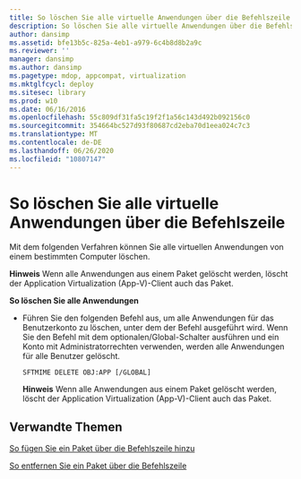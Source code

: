 ```yaml
---
title: So löschen Sie alle virtuelle Anwendungen über die Befehlszeile
description: So löschen Sie alle virtuelle Anwendungen über die Befehlszeile
author: dansimp
ms.assetid: bfe13b5c-825a-4eb1-a979-6c4b8d8b2a9c
ms.reviewer: ''
manager: dansimp
ms.author: dansimp
ms.pagetype: mdop, appcompat, virtualization
ms.mktglfcycl: deploy
ms.sitesec: library
ms.prod: w10
ms.date: 06/16/2016
ms.openlocfilehash: 55c809df31fa5c19f2f1a56c143d492b092156c0
ms.sourcegitcommit: 354664bc527d93f80687cd2eba70d1eea024c7c3
ms.translationtype: MT
ms.contentlocale: de-DE
ms.lasthandoff: 06/26/2020
ms.locfileid: "10807147"
---
```

# So löschen Sie alle virtuelle Anwendungen über die Befehlszeile


Mit dem folgenden Verfahren können Sie alle virtuellen Anwendungen von einem bestimmten Computer löschen.

**Hinweis**  Wenn alle Anwendungen aus einem Paket gelöscht werden, löscht der Application Virtualization (App-V)-Client auch das Paket.

 

**So löschen Sie alle Anwendungen**

-   Führen Sie den folgenden Befehl aus, um alle Anwendungen für das Benutzerkonto zu löschen, unter dem der Befehl ausgeführt wird. Wenn Sie den Befehl mit dem optionalen/Global-Schalter ausführen und ein Konto mit Administratorrechten verwenden, werden alle Anwendungen für alle Benutzer gelöscht.

    `SFTMIME DELETE OBJ:APP [/GLOBAL]`

    **Hinweis**  Wenn alle Anwendungen aus einem Paket gelöscht werden, löscht der Application Virtualization (App-V)-Client auch das Paket.

     

## Verwandte Themen


[So fügen Sie ein Paket über die Befehlszeile hinzu](how-to-add-a-package-by-using-the-command-line.md)

[So entfernen Sie ein Paket über die Befehlszeile](how-to-remove-a-package-by-using-the-command-line.md)

 

 





